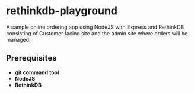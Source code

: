 rethinkdb-playground
====================

A sample online ordering app using NodeJS with Express and RethinkDB consisting of Customer facing site and the admin site where orders will be managed.

Prerequisites
-------------

  * **git command tool**
  * **NodeJS**
  * **RethinkDB**
  
